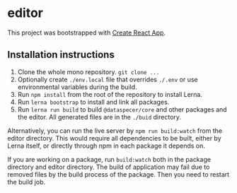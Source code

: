 editor
======

This project was bootstrapped with [Create React App](https://github.com/facebook/create-react-app).

## Installation instructions

1. Clone the whole mono repository. `git clone ...`
2. Optionally create `./env.local` file that overrides `./.env` or use environmental variables during the build.
3. Run `npm install` from the root of the repository to install Lerna.
4. Run `lerna bootstrap` to install and link all packages.
5. Run `lerna run build` to build `@dataspecer/core` and other packages and the editor. All generated files are in the `./buid` directory.

Alternatively, you can run the live server by `npm run build:watch` from the editor directory. This would require all dependencies to be built, either by Lerna itself, or directly through npm in each package it depends on.

If you are working on a package, run `build:watch` both in the package directory and editor directory. The build of application may fail due to removed files by the build process of the package. Then you need to restart the build job.
